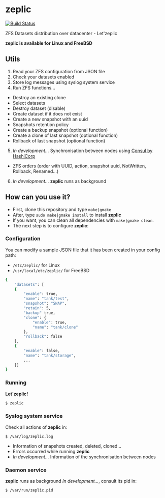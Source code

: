 # zeplic

[![Build Status](https://travis-ci.org/nfrance-conseil/zeplic.svg?branch=master)](https://travis-ci.org/nfrance-conseil/zeplic)

ZFS Datasets distribution over datacenter - Let'zeplic

**zeplic is available for Linux and FreeBSD**

## Utils

1. Read your ZFS configuration from JSON file
2. Check your datasets enabled
3. Store log messages using syslog system service
4. Run ZFS functions...
- Destroy an existing clone
- Select datasets
- Destroy dataset (disable)
- Create dataset if it does not exist
- Create a new snapshot with an uuid
- Snapshots retention policy
- Create a backup snapshot (optional function)
- Create a clone of last snapshot (optional function)
- Rollback of last snapshot (optional function)
5. *In development...* Synchronisation between nodes using [Consul by HashiCorp](https://www.consul.io/)
- ZFS orders (order with UUID, action, snapshot uuid, NotWritten, Rollback, Renamed...)
6. *In development...* **zeplic** runs as background

## How can you use it?

- First, clone this repository and type `make|gmake` 
- After, type `sudo make|gmake install` to install **zeplic**
- If you want, you can clean all dependencies with `make|gmake clean`.
- The next step is to configure **zeplic**:

### Configuration

You can modify a sample JSON file that it has been created in your config path:
- `/etc/zeplic/` for Linux
- `/usr/local/etc/zeplic/` for FreeBSD

```sh
{
	"datasets": [
	{
		"enable": true,
		"name": "tank/test",
		"snapshot": "SNAP",
		"retain": 5,
		"backup" true,
		"clone": {
			"enable": true,
			"name": "tank/clone"
		},
		"rollback": false
	},
	{
		"enable": false,
		"name": "tank/storage",
		...
	}]
}
```

### Running

**Let'zeplic!**

```sh
$ zeplic
```

### Syslog system service

Check all actions of **zeplic** in:
```
$ /var/log/zeplic.log
```
- Information of snapshots created, deleted, cloned...
- Errors occurred while running **zeplic**
- *In development...* Information of the synchronisation between nodes

### Daemon service

**zeplic** runs as background *In development...*, consult its pid in:
```
$ /var/run/zeplic.pid
```
